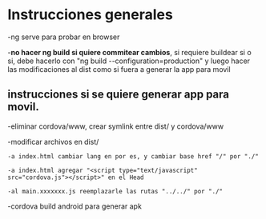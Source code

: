 # Instrucciones generales

-ng serve para probar en browser

-**no hacer ng build si quiere commitear cambios**, si requiere buildear si o si, debe hacerlo con "ng build --configuration=production" y luego hacer las modificaciones al dist como si fuera a generar la app para movil

## instrucciones si se quiere generar app para movil.

-eliminar cordova/www, crear symlink entre dist/ y cordova/www

-modificar archivos en dist/ 

    -a index.html cambiar lang en por es, y cambiar base href "/" por "./"
  
    -a index.html agregar "<script type="text/javascript" src="cordova.js"></script>" en el Head

    -al main.xxxxxxx.js reemplazarle las rutas "../../" por "./"

-cordova build android para generar apk
